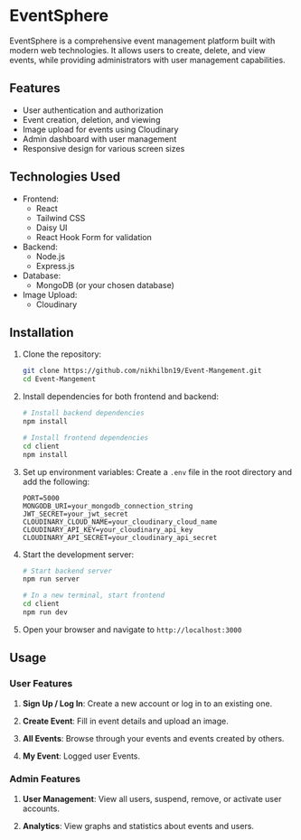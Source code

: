 # EventSphere



EventSphere is a comprehensive event management platform built with modern web technologies. It allows users to create, delete, and view events, while providing administrators with user management capabilities.


## Features

- User authentication and authorization
- Event creation, deletion, and viewing
- Image upload for events using Cloudinary
- Admin dashboard with user management
- Responsive design for various screen sizes

## Technologies Used

- Frontend:
  - React
  - Tailwind CSS
  - Daisy UI
  - React Hook Form for validation
- Backend:
  - Node.js
  - Express.js
- Database:
  - MongoDB (or your chosen database)
- Image Upload:
  - Cloudinary

## Installation

1. Clone the repository:
   ```bash
   git clone https://github.com/nikhilbn19/Event-Mangement.git
   cd Event-Mangement
   ```

2. Install dependencies for both frontend and backend:
   ```bash
   # Install backend dependencies
   npm install

   # Install frontend dependencies
   cd client
   npm install
   ```

3. Set up environment variables:
   Create a `.env` file in the root directory and add the following:
   ```
   PORT=5000
   MONGODB_URI=your_mongodb_connection_string
   JWT_SECRET=your_jwt_secret
   CLOUDINARY_CLOUD_NAME=your_cloudinary_cloud_name
   CLOUDINARY_API_KEY=your_cloudinary_api_key
   CLOUDINARY_API_SECRET=your_cloudinary_api_secret
   ```

4. Start the development server:
   ```bash
   # Start backend server
   npm run server

   # In a new terminal, start frontend
   cd client
   npm run dev
   ```

5. Open your browser and navigate to `http://localhost:3000`

## Usage

### User Features

1. **Sign Up / Log In**: Create a new account or log in to an existing one.
  

2. **Create Event**: Fill in event details and upload an image.
   

3. **All Events**: Browse through your events and events created by others.
  

4. **My Event**:  Logged user Events.
 

### Admin Features

1. **User Management**: View all users, suspend, remove, or activate user accounts.
   

2. **Analytics**: View graphs and statistics about events and users.
   




